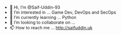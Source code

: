- 👋 Hi, I’m @Saif-Uddin-93
- 👀 I’m interested in ... Game Dev, DevOps and SecOps
- 🌱 I’m currently learning ... Python
- 💞️ I’m looking to collaborate on ... 
- 📫 How to reach me ... http://saifuddin.uk

<!---
Saif-Uddin-93/Saif-Uddin-93 is a ✨ special ✨ repository because its `README.md` (this file) appears on your GitHub profile.
You can click the Preview link to take a look at your changes.
--->
